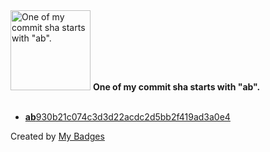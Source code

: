 <img src="https://github.com/my-badges/my-badges/blob/master/src/all-badges/abc-commit/ab-commit.png?raw=true" alt="One of my commit sha starts with &quot;ab&quot;." title="One of my commit sha starts with &quot;ab&quot;." width="128">
<strong>One of my commit sha starts with &quot;ab&quot;.</strong>
<br><br>

- <a href="https://github.com/akolpakov-somehash/headless-ecom-sales-service/commit/ab930b21c074c3d3d22acdc2d5bb2f419ad3a0e4"><strong>ab</strong>930b21c074c3d3d22acdc2d5bb2f419ad3a0e4</a>


Created by <a href="https://github.com/my-badges/my-badges">My Badges</a>